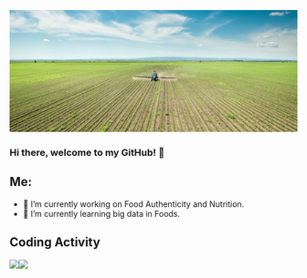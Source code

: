![Header](background.jpg "Header")

### Hi there, welcome to my GitHub! 👋

## Me:

- 🔭 I’m currently working on Food Authenticity and Nutrition.
- 🌱 I’m currently learning big data in Foods.


## Coding Activity
<img src="https://github-readme-stats.vercel.app/api/top-langs/?username=ZhijunWang1991&theme=dracula" width="30%" /><img src="https://github-readme-stats.vercel.app/api?username=ZhijunWang1991&count_private=true&theme=dracula&show_icons=true" width="62%" />

